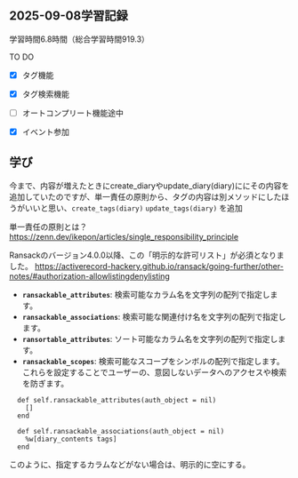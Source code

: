 ## 2025-09-08学習記録
学習時間6.8時間（総合学習時間919.3）

TO DO
- [x] タグ機能
- [x] タグ検索機能
- [ ] オートコンプリート機能途中
- [x] イベント参加


## 学び
今まで、内容が増えたときにcreate_diaryやupdate_diary(diary)ににその内容を追加していたのですが、単一責任の原則から、タグの内容は別メソッドにしたほうがいいと思い、`create_tags(diary)` `update_tags(diary)` を追加

単一責任の原則とは？
https://zenn.dev/ikepon/articles/single_responsibility_principle

Ransackのバージョン4.0.0以降、この「明示的な許可リスト」が必須となりました。
https://activerecord-hackery.github.io/ransack/going-further/other-notes/#authorization-allowlistingdenylisting
- **`ransackable_attributes`**: 検索可能なカラム名を文字列の配列で指定します。
- **`ransackable_associations`**: 検索可能な関連付け名を文字列の配列で指定します。
- **`ransortable_attributes`**: ソート可能なカラム名を文字列の配列で指定します。
- **`ransackable_scopes`**: 検索可能なスコープをシンボルの配列で指定します。
これらを設定することでユーザーの、意図しないデータへのアクセスや検索を防ぎます。

```
  def self.ransackable_attributes(auth_object = nil)
    []
  end

  def self.ransackable_associations(auth_object = nil)
    %w[diary_contents tags]
  end
  ```

このように、指定するカラムなどがない場合は、明示的に空にする。

